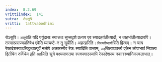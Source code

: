 ```yaml
---
index:  8.2.69
vrittiindex:  141
sutra:  रोऽसुपि
vritti:  tattvabodhini 
---
```


रोऽसुपि। `असुपी`ति यदि पर्युदासः स्यात्ततः सुप्सदृशे प्रत्यय एव स्यादहर्यतीत्यादौ, न त्वहर्भातीत्यादावपि। तस्मात्प्रसज्यप्रतिषेध एवेति व्याचष्टे-न तु सुपीति। अहरहरिति। `नित्यवीप्सयो`रिति द्वित्वम्। न चात्र रेफादेशस्याऽसिद्धत्वात्पूर्वं नलोपे अकारस्यैव रेफः स्यादिति वाच्यम्, `अह`न्नित्याववर्त्त्य एकेन लोपाभावं निपात्य द्वितीयेन रुर्विधेय इति `अह`न्निति सूत्रे वक्ष्यमाणतया रुत्वपवादस्यापि रेफादेशस्य नकारस्थानिकत्वलाभात्। 

